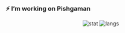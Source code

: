 ### ⚡ I’m working on Pishgaman


<p align="center">
  
  <img src ="https://github-readme-stats.vercel.app/api?username=amingoli78&show_icons=true&count_private=true&hide_border=true" alt='stat'>
  <img src ="https://github-readme-stats.vercel.app/api/top-langs/?username=amingoli78&layout=compact&hide_border=true&langs_count=10" alt='langs'>
</p
  

<!--
**MrJavadAdib/mrjavadadib** is a ✨ _special_ ✨ repository because its `README.md` (this file) appears on your GitHub profile.

Here are some ideas to get you started:

- 🔭 I’m currently working on Hyperchi
- 🌱 I’m currently learning ...
- 👯 I’m looking to collaborate on ...
- 🤔 I’m looking for help with ...
- 💬 Ask me about ...
- 📫 How to reach me: ...
- 😄 Pronouns: ...
- ⚡ Fun fact: ...
-->
